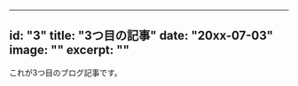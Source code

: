 <!-- Frontmatter -->
---
id: "3"
title: "3つ目の記事"
date: "20xx-07-03"
image: ""
excerpt: ""
---

これが3つ目のブログ記事です。